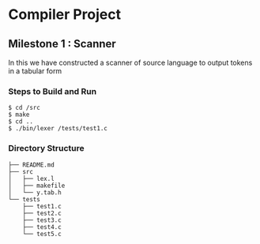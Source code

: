 # Compiler Project

## Milestone 1 : Scanner
In this we have constructed a scanner of source language to output tokens in a tabular form


### Steps to Build and Run 

```
$ cd /src
$ make
$ cd ..
$ ./bin/lexer /tests/test1.c

```





### Directory Structure
```
├── README.md
├── src
│   ├── lex.l
│   ├── makefile
│   └── y.tab.h
└── tests
    ├── test1.c
    ├── test2.c
    ├── test3.c
    ├── test4.c
    └── test5.c

```

##



